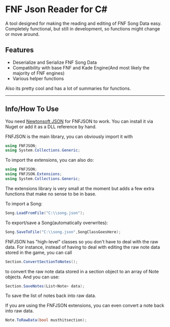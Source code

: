 # FNF Json Reader for C#

A tool designed for making the reading and editing of FNF Song Data easy. Completely functional, but still in development, so functions might change or move around.

## Features
- Deserialize and Serialize FNF Song Data
- Compatibility with base FNF and Kade Engine(And most likely the majority of FNF engines)
- Various helper functions

Also its pretty cool and has a lot of summaries for functions.
***
## Info/How To Use
You need [Newtonsoft JSON][nt] for FNFJSON to work. You can install it via Nuget or add it as a DLL reference by hand.

FNFJSON is the main library, you can obviously import it with
```cs
using FNFJSON;
using System.Collections.Generic;
```
To import the extensions, you can also do:
```cs
using FNFJSON;
using FNFJSON.Extensions;
using System.Collections.Generic;
```
The extensions library is very small at the moment but adds a few extra functions that make no sense to be in base.

To import a Song:
```cs
Song.LoadFromFile("C:\\song.json");
```

To export/save a Song(automatically overwrites):
```cs
Song.SaveToFile("C:\\song.json",SongClassGoesHere);
```

FNFJSON has "high-level" classes so you don't have to deal with the raw data. For instance, instead of having to deal with editing the raw note data stored in the game, you can call
```cs
Section.ConvertSectionToNotes();
```
to convert the raw note data stored in a section object to an array of Note objects.
And you can use:
```cs
Section.SaveNotes(List<Note> data);
```
To save the list of notes back into raw data.

If you are using the FNFJSON extensions, you can even convert a note back into raw data.
```cs
Note.ToRawData(bool musthitsection);
```

[nt]: <https://www.newtonsoft.com/json>
